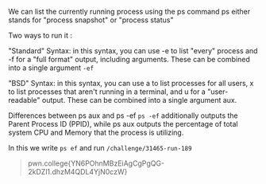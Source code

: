 We can list the currently running process using the ps command 
ps either stands for "process snapshot" or "process status"

Two ways to run it :

"Standard" Syntax: in this syntax, you can use -e to list "every" process and -f for a "full format" output, including arguments. These can be combined into a single argument `-ef`

"BSD" Syntax: in this syntax, you can use a to list processes for all users, x to list processes that aren't running in a terminal, and u for a "user-readable" output. These can be combined into a single argument aux.

Differences between ps aux and ps -ef
`ps -ef` additionally outputs the Parent Process ID (PPID), while ps aux outputs the percentage of total system CPU and Memory that the process is utilizing.

In this we write `ps ef` and run `/challenge/31465-run-189`
>pwn.college{YN6POhnMBzEiAgCgPgQG-2kDZl1.dhzM4QDL4YjN0czW}

